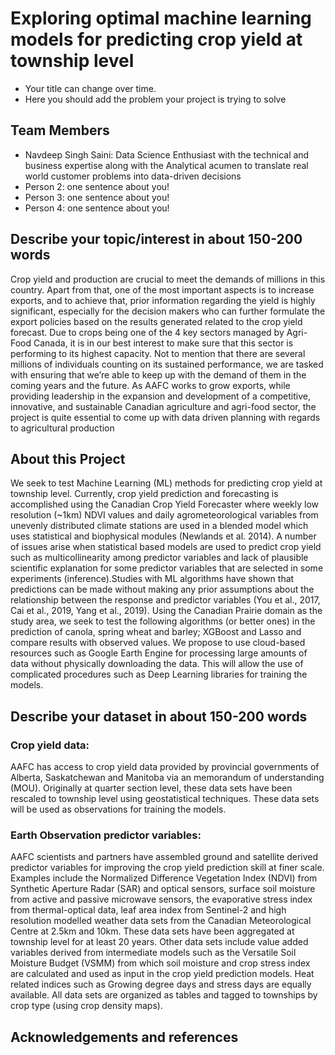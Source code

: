 # Exploring optimal machine learning models for predicting crop yield at township level

- Your title can change over time.
- Here you should add the problem your project is trying to solve

## Team Members

- Navdeep Singh Saini: Data Science Enthusiast with the technical and business expertise along with the Analytical acumen to translate real world customer problems into data-driven decisions
- Person 2: one sentence about you!
- Person 3: one sentence about you!
- Person 4: one sentence about you!

## Describe your topic/interest in about 150-200 words

Crop yield and production are crucial to meet the demands of millions in this country. Apart from that, one of the most important aspects is to increase exports, and to achieve that, prior information regarding the yield is highly significant, especially for the decision makers who can further formulate the export policies based on the results generated related to the crop yield forecast. Due to crops being one of the 4 key sectors managed by Agri-Food Canada, it is in our best interest to make sure that this sector is performing to its highest capacity.  Not to mention that there are several millions of individuals counting on its sustained performance, we are tasked with ensuring that we’re able to keep up with the demand of them in the coming years and the future. As AAFC works to grow exports, while providing leadership in the expansion and development of a competitive, innovative, and sustainable Canadian agriculture and agri-food sector, the project is quite essential to come up with data driven planning with regards to agricultural production

## About this Project

We seek to test Machine Learning (ML) methods for predicting crop yield at township level. Currently, crop yield prediction and forecasting is accomplished using the Canadian Crop Yield Forecaster where weekly low resolution (~1km) NDVI values and daily agrometeorological variables from unevenly distributed climate stations are used in a blended model which uses statistical and biophysical modules (Newlands et al. 2014). A number of issues arise when statistical based models are used to predict crop yield such as multicollinearity among predictor variables and lack of plausible scientific explanation for  some predictor variables that are selected in some experiments (inference).Studies with ML algorithms have shown that predictions can be made without making any prior assumptions about the relationship between the response and predictor variables (You et al., 2017, Cai et al., 2019, Yang et al., 2019). Using the Canadian Prairie domain as the study area, we seek to test the following algorithms (or better ones) in the prediction of canola, spring wheat and barley; XGBoost and Lasso and compare results with observed values. We propose to use  cloud-based resources such as Google Earth Engine for processing large amounts of data without physically downloading the data. This will allow the use of complicated procedures such as Deep Learning libraries for training the models. 

## Describe your dataset in about 150-200 words

### Crop yield data:

AAFC has access to crop yield data provided by provincial governments of Alberta, Saskatchewan and Manitoba via an memorandum of understanding (MOU). Originally at quarter section  level, these data sets have been rescaled to township level using geostatistical techniques. These data sets will be used as observations for training the models.

### Earth Observation predictor variables:
AAFC scientists and partners have assembled ground and satellite derived predictor variables for improving the crop yield prediction skill at finer scale. Examples include the Normalized Difference Vegetation Index (NDVI) from Synthetic Aperture Radar (SAR) and optical sensors, surface soil moisture from active and passive microwave sensors, the evaporative stress index from thermal-optical data, leaf area index from Sentinel-2 and high resolution modelled weather data sets from the Canadian Meteorological Centre at 2.5km and 10km. These data sets have been aggregated at township level for at least 20 years. Other data sets include value added variables derived from intermediate models such as the Versatile Soil Moisture Budget (VSMM) from which soil moisture and crop stress index are calculated and used as input in the crop yield prediction models. Heat related indices such as Growing degree days and stress days are equally available. All data sets are organized as tables and tagged to townships by crop type (using crop density maps).


## Acknowledgements and references 

